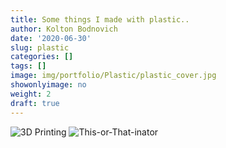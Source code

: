 ```yaml
---
title: Some things I made with plastic..
author: Kolton Bodnovich
date: '2020-06-30'
slug: plastic
categories: []
tags: []
image: img/portfolio/Plastic/plastic_cover.jpg
showonlyimage: no
weight: 2
draft: true
---
```




<!--more--> 


![3D Printing](/portfolio/2020-06-30-plastic_files/elephant_2.gif)
![This-or-That-inator](/portfolio/2020-06-30-plastic_files/thisORthat.gif)
